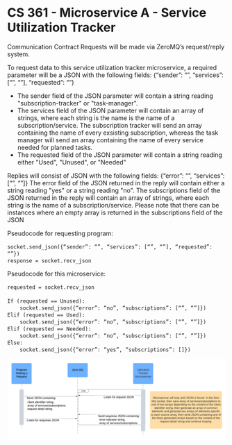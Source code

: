 # CS 361 - Microservice A - Service Utilization Tracker
 
 Communication Contract
 Requests will be made via ZeroMQ’s request/reply system. 

 To request data to this service utilization tracker microservice, a required parameter will be a JSON with the following fields:
    {“sender”: “”, “services”: [“”, “”], “requested”: “”}

 - The sender field of the JSON parameter will contain a string reading "subscription-tracker" or "task-manager".
 - The services field of the JSON parameter will contain an array of strings, where each string is the name is the name of a subscription/service. The subscription tracker will send an array containing the name of every exsisting subscription, whereas the task manager will send an array containing the name of every service needed for planned tasks. 
- The requested field of the JSON parameter will contain a string reading either "Used", "Unused", or "Needed"

 Replies will consist of JSON with the following fields:
     {“error”: “”, 
      “services”: [“”, “”]}
 The error field of the JSON returned in the reply will contain either a string reading "yes" or a string reading "no".
 The subscriptions field of the JSON returned in the reply will contain an array of strings, where each string is the name of a subscription/service. Please note that there can be instances where an empty array is returned in the subscriptions field of the JSON


Pseudocode for requesting program:

    socket.send_json({“sender”: “”, “services”: [“”, “”], “requested”: “”})
    response = socket.recv_json

Pseudocode for this microservice:

    requested = socket.recv_json

    If (requested == Unused):
        socket.send_json({“error”: “no”, “subscriptions”: [“”, “”]})
    Elif (requested == Used):
        socket.send_json({“error”: “no”, “subscriptions”: [“”, “”]})
    Elif (requested == Needed):
        socket.send_json({“error”: “no”, “subscriptions”: [“”, “”]})
    Else:
        socket.send_json({“error”: “yes”, “subscriptions”: []})

![alt text](image.png)